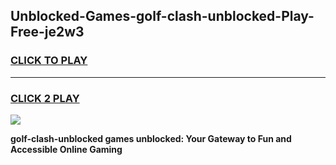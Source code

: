 
## Unblocked-Games-golf-clash-unblocked-Play-Free-je2w3
<h3>
<a href="https://premium76.site?title=golf-clash-unblocked&ref=18A1">CLICK TO PLAY</a></h3>
<hr>

<h3>
<a href="https://premium76.site?title=golf-clash-unblocked&ref=18A1">CLICK 2 PLAY</a>
  
</h3>

<a href="https://premium76.site?title=golf-clash-unblocked&ref=18A1"><img src="https://clearcache.store/games.png"></a>


**golf-clash-unblocked games unblocked: Your Gateway to Fun and Accessible Online Gaming**
